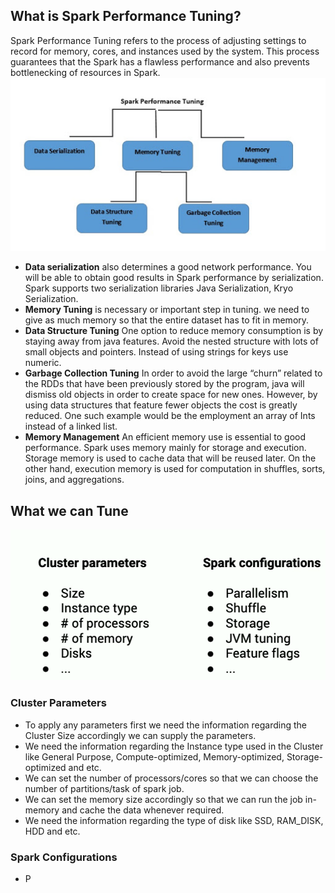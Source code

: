 ## What is Spark Performance Tuning?

Spark Performance Tuning refers to the process of adjusting settings to record for memory, cores, and instances used by the system. This process guarantees that the Spark has a flawless performance and also prevents bottlenecking of resources in Spark.
![Spark](https://github.com/gurditsingh/blog/blob/gh-pages/_screenshots/spark-tuning.jpg?raw=true)

 - **Data serialization** also determines a good network performance. You will be able to obtain good results in Spark performance by serialization. Spark supports two serialization libraries Java Serialization, Kryo Serialization.
 - **Memory Tuning** is necessary or important step in tuning. we need to give as much memory so that the entire dataset has to fit in memory.
 -  **Data Structure Tuning** One option to reduce memory consumption is by staying away from java features. Avoid the nested structure with lots of small objects and pointers. Instead of using strings for keys use numeric.
 -  **Garbage Collection Tuning** In order to avoid the large “churn” related to the RDDs that have been previously stored by the program, java will dismiss old objects in order to create space for new ones. However, by using data structures that feature fewer objects the cost is greatly reduced. One such example would be the employment an array of Ints instead of a linked list.
 -  **Memory Management** An efficient memory use is essential to good performance. Spark uses memory mainly for storage and execution. Storage memory is used to cache data that will be reused later. On the other hand, execution memory is used for computation in shuffles, sorts, joins, and aggregations.

## What we can Tune

![Spark](https://github.com/gurditsingh/blog/blob/gh-pages/_screenshots/spark-tuning2.png?raw=true)

### Cluster Parameters

 - To apply any parameters first we need the information regarding the Cluster Size accordingly we can supply the parameters.
 - We need the information regarding the Instance type used in the Cluster like General Purpose, Compute-optimized, Memory-optimized, Storage-optimized and etc.
 - We can set the number of processors/cores so that we can choose the number of partitions/task of spark job.
 - We can set the memory size accordingly so that we can run the job in-memory and cache the data whenever required.
 - We need the information regarding the type of disk like SSD, RAM_DISK, HDD and etc.

### Spark Configurations

 - P

<!--stackedit_data:
eyJoaXN0b3J5IjpbNjcxODAwNzI2LDIwMTQwNTc3ODUsLTEwNT
U4MTQ4MDcsLTE3NzY0MTUzNzQsMTYwNjkzNjA5Nyw1ODQ3NzM4
MzksMTQzNzI5MTY0NSwtMjA4ODc0NjYxMiwzOTA4Mjc2OTcsLT
Y0MDY4ODc2NSw0NTQwOTgyOTAsLTEyNDU2MTkxMTQsMTYyNzg1
NDAxNywtMTc5NzcwMjY0OCwtMTY1NDMwMDM1LDc4NjM4MzQ4NS
wtNzMwMzYxMzI3LC0yMDMwNzAyOTI2LDUzODg1Mjk4NiwyNzQ1
NzEyMDddfQ==
-->
